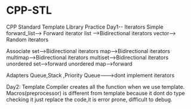 # CPP-STL
CPP Standard Template Library Practice
Day1--
Iterators
Simple 
forward_list--> Forward iterator
list -->Bidirectional iterators
vector--> Random iterators

Associate
set-->Bidirectional iterators
map-->Bidirectional iterators
multimap-->Bidirectional iterators
multiset-->Bidirectional iterators
unordered set-->forward
unordered map-->forward

Adapters
Queue,Stack ,Priority Queue--->dont implement iterators
  

Day2:
Template
Compiler creates all the function when we use template.
Macros(preprocessor) is different from template because it dont do type checking it just replace the code,it is error prone, difficult to debug.